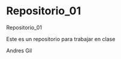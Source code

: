 Repositorio_01
==============

Repositorio_01

Este es un repositorio para trabajar en clase

Andres Gil
